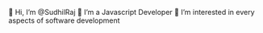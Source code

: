 👋 Hi, I’m @SudhilRaj
🌱 I’m a Javascript Developer
👀 I’m interested in every aspects of software development


<!---
SudhilRaj/SudhilRaj is a ✨ special ✨ repository because its `README.md` (this file) appears on your GitHub profile.
You can click the Preview link to take a look at your changes.
--->

